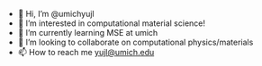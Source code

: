 - 👋 Hi, I’m @umichyujl
- 👀 I’m interested in computational material science!
- 🌱 I’m currently learning MSE at umich
- 💞️ I’m looking to collaborate on computational physics/materials
- 📫 How to reach me yujl@umich.edu

<!---
umichyujl/umichyujl is a ✨ special ✨ repository because its `README.md` (this file) appears on your GitHub profile.
You can click the Preview link to take a look at your changes.
--->
